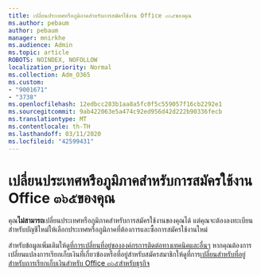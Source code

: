 ```yaml
---
title: เปลี่ยนประเทศหรือภูมิภาคสำหรับการสมัครใช้งาน Office ๓๖๕ของคุณ
ms.author: pebaum
author: pebaum
manager: mnirkhe
ms.audience: Admin
ms.topic: article
ROBOTS: NOINDEX, NOFOLLOW
localization_priority: Normal
ms.collection: Adm_O365
ms.custom:
- "9001671"
- "3738"
ms.openlocfilehash: 12edbcc283b1aa8a5fc0f5c559057f16cb2292e1
ms.sourcegitcommit: 9ab422063e5a474c92ed956d42d222b90336fecb
ms.translationtype: MT
ms.contentlocale: th-TH
ms.lasthandoff: 03/11/2020
ms.locfileid: "42599431"
---
```

# <a name="change-the-country-or-region-for-your-office-365-subscription"></a>เปลี่ยนประเทศหรือภูมิภาคสำหรับการสมัครใช้งาน Office ๓๖๕ของคุณ

คุณ**ไม่สามารถ**เปลี่ยนประเทศหรือภูมิภาคสำหรับการสมัครใช้งานของคุณได้ แต่คุณจะต้องลงทะเบียนสำหรับบัญชีใหม่ให้เลือกประเทศหรือภูมิภาคที่ต้องการและซื้อการสมัครใช้งานใหม่ 

สำหรับข้อมูลเพิ่มเติมให้ดู[ที่การเปลี่ยนที่อยู่ขององค์กรการติดต่อทางเทคนิคและอื่นๆ](https://docs.microsoft.com/microsoft-365/admin/manage/change-address-contact-and-more?view=o365-worldwide) หากคุณต้องการเปลี่ยนแปลงการเรียกเก็บเงินที่เกี่ยวข้องหรือที่อยู่สำหรับสมัครสมาชิกให้ดูที่การ[เปลี่ยนสำหรับที่อยู่สำหรับการเรียกเก็บเงินสำหรับ Office ๓๖๕สำหรับธุรกิจ](https://docs.microsoft.com/microsoft-365/commerce/billing-and-payments/change-your-billing-addresses?view=o365-worldwide) 
